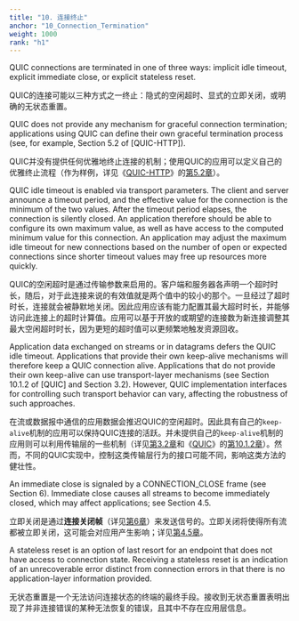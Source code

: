 ```yaml
---
title: "10. 连接终止"
anchor: "10_Connection_Termination"
weight: 1000
rank: "h1"
---
```


QUIC connections are terminated in one of three ways: implicit idle timeout, explicit immediate close, or explicit stateless reset.

QUIC的连接可能以三种方式之一终止：隐式的空闲超时、显式的立即关闭，或明确的无状态重置。

QUIC does not provide any mechanism for graceful connection termination; applications using QUIC can define their own graceful termination process (see, for example, Section 5.2 of [QUIC-HTTP]).

QUIC并没有提供任何优雅地终止连接的机制；使用QUIC的应用可以定义自己的优雅终止流程（作为样例，详见《[QUIC-HTTP](../RFC9114_Chinese_Simplified)》的[第5.2章](../RFC9114_Chinese_Simplified/#5.2_Connection_Shutdown)）。

QUIC idle timeout is enabled via transport parameters. The client and server announce a timeout period, and the effective value for the connection is the minimum of the two values. After the timeout period elapses, the connection is silently closed. An application therefore should be able to configure its own maximum value, as well as have access to the computed minimum value for this connection. An application may adjust the maximum idle timeout for new connections based on the number of open or expected connections since shorter timeout values may free up resources more quickly.

QUIC的空闲超时是通过传输参数来启用的。客户端和服务器各声明一个超时时长，随后，对于此连接来说的有效值就是两个值中的较小的那个。一旦经过了超时时长，连接就会被静默地关闭。因此应用应该有能力配置其最大超时时长，并能够访问此连接上的超时计算值。应用可以基于开放的或期望的连接数为新连接调整其最大空闲超时时长，因为更短的超时值可以更频繁地触发资源回收。

Application data exchanged on streams or in datagrams defers the QUIC idle timeout. Applications that provide their own keep-alive mechanisms will therefore keep a QUIC connection alive. Applications that do not provide their own keep-alive can use transport-layer mechanisms (see Section 10.1.2 of [QUIC] and Section 3.2). However, QUIC implementation interfaces for controlling such transport behavior can vary, affecting the robustness of such approaches.

在流或数据报中通信的应用数据会推迟QUIC的空闲超时。因此具有自己的`keep-alive`机制的应用可以保持QUIC连接的活跃。并未提供自己的`keep-alive`机制的应用则可以利用传输层的一些机制（详见[第3.2章](#3.2_Session_Resumption_versus_Keep_Alive)和《[QUIC](../RFC9000_Chinese_Simplified)》的[第10.1.2章](../RFC9000_Chinese_Simplified/#10.1.2_Deferring_Idle_Timeout)）。然而，不同的QUIC实现中，控制这类传输层行为的接口可能不同，影响这类方法的健壮性。

An immediate close is signaled by a CONNECTION_CLOSE frame (see Section 6). Immediate close causes all streams to become immediately closed, which may affect applications; see Section 4.5.

立即关闭是通过**连接关闭帧**（详见[第6章](#6_Error_Handling)）来发送信号的。立即关闭将使得所有流都被立即关闭，这可能会对应用产生影响；详见[第4.5章](#4.5_Stream_Limit_Commitments)。

A stateless reset is an option of last resort for an endpoint that does not have access to connection state. Receiving a stateless reset is an indication of an unrecoverable error distinct from connection errors in that there is no application-layer information provided.

无状态重置是一个无法访问连接状态的终端的最终手段。接收到无状态重置表明出现了并非连接错误的某种无法恢复的错误，且其中不存在应用层信息。
